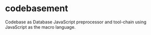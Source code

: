 # codebasement
Codebase as Database JavaScript preprocessor and tool-chain using JavaScript as the macro language.
